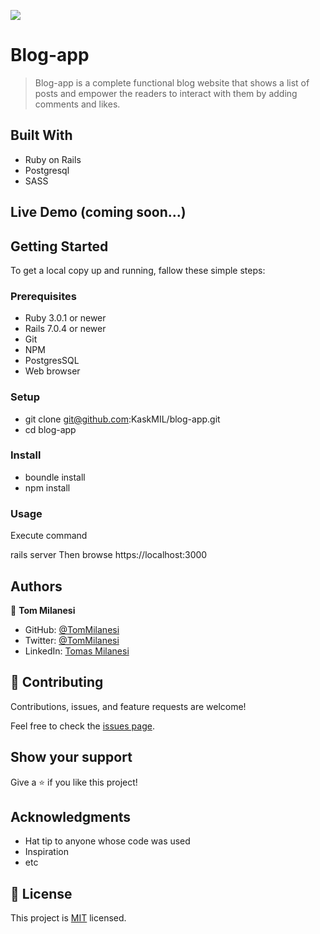 ![](https://img.shields.io/badge/Microverse-blueviolet)

# Blog-app

> Blog-app is a complete functional blog website that shows a list of posts and empower the readers to interact with them by adding comments and likes.

## Built With

- Ruby on Rails
- Postgresql
- SASS

## Live Demo (coming soon...)

<!---[Live Demo Link](https://livedemo.com)-->


## Getting Started

To get a local copy up and running, fallow these simple steps:

### Prerequisites

- Ruby 3.0.1 or newer
- Rails 7.0.4 or newer
- Git
- NPM
- PostgresSQL
- Web browser

### Setup

- git clone git@github.com:KaskMIL/blog-app.git
- cd blog-app

### Install

- boundle install
- npm install

### Usage

Execute command

rails server
Then browse https://localhost:3000


## Authors

👤 **Tom Milanesi**

- GitHub: [@TomMilanesi](https://github.com/KaskMIL)
- Twitter: [@TomMilanesi](https://twitter.com/TomasMilanesi)
- LinkedIn: [Tomas Milanesi](https://www.linkedin.com/in/tomas-milanesi-3427bb185/)

## 🤝 Contributing

Contributions, issues, and feature requests are welcome!

Feel free to check the [issues page](../../issues/).

## Show your support

Give a ⭐️ if you like this project!

## Acknowledgments

- Hat tip to anyone whose code was used
- Inspiration
- etc

## 📝 License

This project is [MIT](./MIT.md) licensed.
